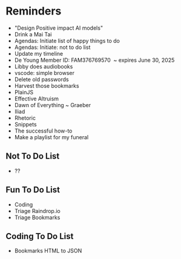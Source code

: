 # Reminders

* "Design Positive impact AI models"
* Drink a Mai Tai
* Agendas: Initiate list of happy things to do
* Agendas: Initiate: not to do list
* Update my timeline
* De Young Member ID: FAM376769570&nbsp; ~ expires June 30, 2025
* Libby does audiobooks
* vscode: simple browser
* Delete old passwords
* Harvest those bookmarks
* PlainJS
* Effective Altruism
* Dawn of Everything ~ Graeber
* Iliad
* Rhetoric
* Snippets
* The successful how-to
* Make a playlist for my funeral

## Not To Do List

* ??

## Fun To Do List

* Coding
* Triage Raindrop.io
* Triage Bookmarks

## Coding To Do List

* Bookmarks HTML to JSON
